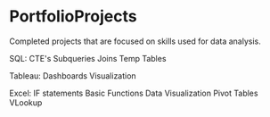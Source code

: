 # PortfolioProjects
Completed projects that are focused on skills used for data analysis. 

SQL:
CTE's
Subqueries
Joins
Temp Tables

Tableau:
Dashboards
Visualization

Excel:
IF statements
Basic Functions
Data Visualization
Pivot Tables
VLookup
